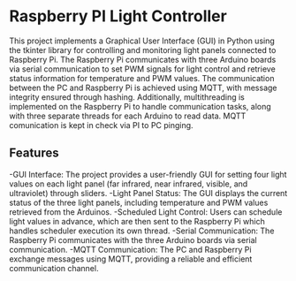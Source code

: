 # Raspberry PI Light Controller

This project implements a Graphical User Interface (GUI) in Python using the tkinter library for controlling and monitoring light panels connected to Raspberry Pi. The Raspberry Pi communicates with three Arduino boards via serial communication to set PWM signals for light control and retrieve status information for temperature and PWM values. The communication between the PC and Raspberry Pi is achieved using MQTT, with message integrity ensured through hashing. Additionally, multithreading is implemented on the Raspberry Pi to handle communication tasks, along with three separate threads for each Arduino to read data. MQTT comunication is kept in check via PI to PC pinging. 

## Features 
-GUI Interface: The project provides a user-friendly GUI for setting four light values on each light panel (far infrared, near infrared, visible, and ultraviolet) through sliders.
-Light Panel Status: The GUI displays the current status of the three light panels, including temperature and PWM values retrieved from the Arduinos.
-Scheduled Light Control: Users can schedule light values in advance, which are then sent to the Raspberry Pi which handles scheduler execution its own thread.
-Serial Communication: The Raspberry Pi communicates with the three Arduino boards via serial communication.
-MQTT Communication: The PC and Raspberry Pi exchange messages using MQTT, providing a reliable and efficient communication channel.

